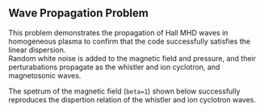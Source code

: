 ## Wave Propagation Problem
This problem demonstrates the propagation of Hall MHD waves in homogeneous plasma to confirm that the code successfully satisfies the linear dispersion.<br>
Random white noise is added to the magnetic field and pressure, and their perturabations propagate as the whistler and ion cyclotron,  and magnetosonic waves.

The spetrum of the magnetic field (`beta=1`) shown below successfully reproduces the dispertion relation of the whistler and ion cyclotron waves.
